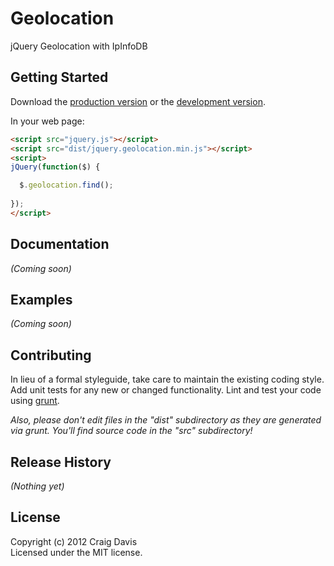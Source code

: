 # Geolocation

jQuery Geolocation with IpInfoDB

## Getting Started
Download the [production version][min] or the [development version][max].

[min]: https://raw.github.com/there4/geolocation/master/dist/geolocation.min.js
[max]: https://raw.github.com/there4/geolocation/master/dist/geolocation.js

In your web page:

```html
<script src="jquery.js"></script>
<script src="dist/jquery.geolocation.min.js"></script>
<script>
jQuery(function($) {

  $.geolocation.find();
  
});
</script>
```

## Documentation
_(Coming soon)_

## Examples
_(Coming soon)_

## Contributing
In lieu of a formal styleguide, take care to maintain the existing coding style. Add unit tests for any new or changed functionality. Lint and test your code using [grunt](https://github.com/cowboy/grunt).

_Also, please don't edit files in the "dist" subdirectory as they are generated via grunt. You'll find source code in the "src" subdirectory!_

## Release History
_(Nothing yet)_

## License
Copyright (c) 2012 Craig Davis  
Licensed under the MIT license.
